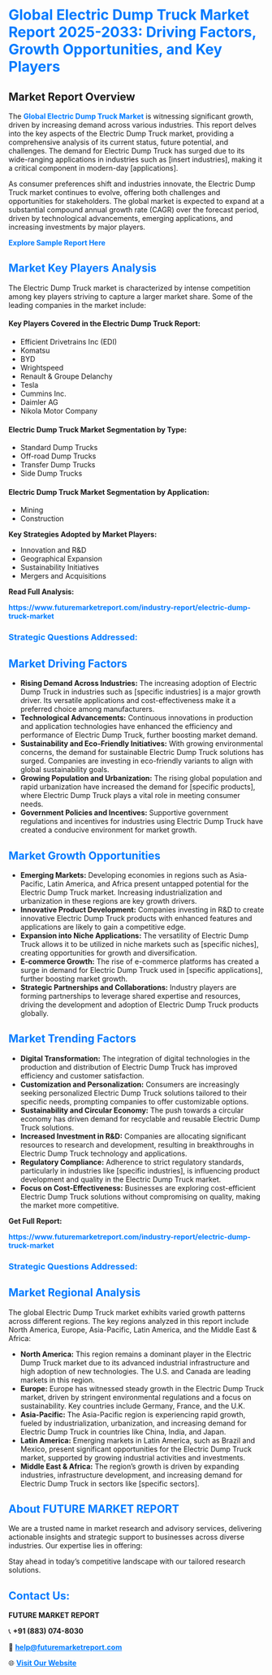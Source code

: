 <h1 style="color: #007BFF;">Global Electric Dump Truck Market Report 2025-2033: Driving Factors, Growth Opportunities, and Key Players</h1>

<section id="overview">
<h2>Market Report Overview</h2>
<p>The <a href="https://www.futuremarketreport.com/industry-report/electric-dump-truck-market" style="color: #007BFF; text-decoration: none;"><strong>Global Electric Dump Truck Market</strong></a> is witnessing significant growth, driven by increasing demand across various industries. This report delves into the key aspects of the Electric Dump Truck market, providing a comprehensive analysis of its current status, future potential, and challenges. The demand for Electric Dump Truck has surged due to its wide-ranging applications in industries such as [insert industries], making it a critical component in modern-day [applications].</p>
<p>As consumer preferences shift and industries innovate, the Electric Dump Truck market continues to evolve, offering both challenges and opportunities for stakeholders. The global market is expected to expand at a substantial compound annual growth rate (CAGR) over the forecast period, driven by technological advancements, emerging applications, and increasing investments by major players.</p>
</section>

<section id="overview">
<p><a href="https://www.futuremarketreport.com/request-sample/reportId=88374" style="color: #007BFF; text-decoration: none;"><strong>Explore Sample Report Here</strong></a></p>
</section>

<section id="key-players">
<h2 style="color: #007BFF;">Market Key Players Analysis</h2>
<p>The Electric Dump Truck market is characterized by intense competition among key players striving to capture a larger market share. Some of the leading companies in the market include:</p>
<h4>Key Players Covered in the Electric Dump Truck Report:</h4>
<ul><li>Efficient Drivetrains Inc (EDI)</li><li>Komatsu</li><li>BYD</li><li>Wrightspeed</li><li>Renault &amp; Groupe Delanchy</li><li>Tesla</li><li>Cummins Inc.</li><li>Daimler AG</li><li>Nikola Motor Company</li></ul>
<h4>Electric Dump Truck Market Segmentation by Type:</h4>
<ul><li>Standard Dump Trucks</li><li>Off-road Dump Trucks</li><li>Transfer Dump Trucks</li><li>Side Dump Trucks</li></ul>

<h4>Electric Dump Truck Market Segmentation by Application:</h4>
<ul><li>Mining</li><li>Construction</li></ul>
<p><strong>Key Strategies Adopted by Market Players:</strong></p>
<ul>
<li>Innovation and R&D</li>
<li>Geographical Expansion</li>
<li>Sustainability Initiatives</li>
<li>Mergers and Acquisitions</li>
</ul>
</section>

<section>
<p><strong>Read Full Analysis: </strong></p><a href="https://www.futuremarketreport.com/industry-report/electric-dump-truck-market" style="color: #007BFF; text-decoration: none;"><strong>https://www.futuremarketreport.com/industry-report/electric-dump-truck-market</strong></a>
<h3 style="color: #007BFF;">Strategic Questions Addressed:</h3>
</section>

<section id="driving-factors">
<h2 style="color: #007BFF;">Market Driving Factors</h2>
<ul>
<li><strong>Rising Demand Across Industries:</strong> The increasing adoption of Electric Dump Truck in industries such as [specific industries] is a major growth driver. Its versatile applications and cost-effectiveness make it a preferred choice among manufacturers.</li>
<li><strong>Technological Advancements:</strong> Continuous innovations in production and application technologies have enhanced the efficiency and performance of Electric Dump Truck, further boosting market demand.</li>
<li><strong>Sustainability and Eco-Friendly Initiatives:</strong> With growing environmental concerns, the demand for sustainable Electric Dump Truck solutions has surged. Companies are investing in eco-friendly variants to align with global sustainability goals.</li>
<li><strong>Growing Population and Urbanization:</strong> The rising global population and rapid urbanization have increased the demand for [specific products], where Electric Dump Truck plays a vital role in meeting consumer needs.</li>
<li><strong>Government Policies and Incentives:</strong> Supportive government regulations and incentives for industries using Electric Dump Truck have created a conducive environment for market growth.</li>
</ul>
</section>

<section id="growth-opportunities">
<h2 style="color: #007BFF;">Market Growth Opportunities</h2>
<ul>
<li><strong>Emerging Markets:</strong> Developing economies in regions such as Asia-Pacific, Latin America, and Africa present untapped potential for the Electric Dump Truck market. Increasing industrialization and urbanization in these regions are key growth drivers.</li>
<li><strong>Innovative Product Development:</strong> Companies investing in R&D to create innovative Electric Dump Truck products with enhanced features and applications are likely to gain a competitive edge.</li>
<li><strong>Expansion into Niche Applications:</strong> The versatility of Electric Dump Truck allows it to be utilized in niche markets such as [specific niches], creating opportunities for growth and diversification.</li>
<li><strong>E-commerce Growth:</strong> The rise of e-commerce platforms has created a surge in demand for Electric Dump Truck used in [specific applications], further boosting market growth.</li>
<li><strong>Strategic Partnerships and Collaborations:</strong> Industry players are forming partnerships to leverage shared expertise and resources, driving the development and adoption of Electric Dump Truck products globally.</li>
</ul>
</section>

<section id="trending-factors">
<h2 style="color: #007BFF;">Market Trending Factors</h2>
<ul>
<li><strong>Digital Transformation:</strong> The integration of digital technologies in the production and distribution of Electric Dump Truck has improved efficiency and customer satisfaction.</li>
<li><strong>Customization and Personalization:</strong> Consumers are increasingly seeking personalized Electric Dump Truck solutions tailored to their specific needs, prompting companies to offer customizable options.</li>
<li><strong>Sustainability and Circular Economy:</strong> The push towards a circular economy has driven demand for recyclable and reusable Electric Dump Truck solutions.</li>
<li><strong>Increased Investment in R&D:</strong> Companies are allocating significant resources to research and development, resulting in breakthroughs in Electric Dump Truck technology and applications.</li>
<li><strong>Regulatory Compliance:</strong> Adherence to strict regulatory standards, particularly in industries like [specific industries], is influencing product development and quality in the Electric Dump Truck market.</li>
<li><strong>Focus on Cost-Effectiveness:</strong> Businesses are exploring cost-efficient Electric Dump Truck solutions without compromising on quality, making the market more competitive.</li>
</ul>
</section>

<section>
<p><strong>Get Full Report: </strong></p><a href="https://www.futuremarketreport.com/industry-report/electric-dump-truck-market" style="color: #007BFF; text-decoration: none;"><strong>https://www.futuremarketreport.com/industry-report/electric-dump-truck-market</strong></a>
<h3 style="color: #007BFF;">Strategic Questions Addressed:</h3>
</section>


<section id="regional-analysis">
<h2 style="color: #007BFF;">Market Regional Analysis</h2>
<p>The global Electric Dump Truck market exhibits varied growth patterns across different regions. The key regions analyzed in this report include North America, Europe, Asia-Pacific, Latin America, and the Middle East & Africa:</p>
<ul>
<li><strong>North America:</strong> This region remains a dominant player in the Electric Dump Truck market due to its advanced industrial infrastructure and high adoption of new technologies. The U.S. and Canada are leading markets in this region.</li>
<li><strong>Europe:</strong> Europe has witnessed steady growth in the Electric Dump Truck market, driven by stringent environmental regulations and a focus on sustainability. Key countries include Germany, France, and the U.K.</li>
<li><strong>Asia-Pacific:</strong> The Asia-Pacific region is experiencing rapid growth, fueled by industrialization, urbanization, and increasing demand for Electric Dump Truck in countries like China, India, and Japan.</li>
<li><strong>Latin America:</strong> Emerging markets in Latin America, such as Brazil and Mexico, present significant opportunities for the Electric Dump Truck market, supported by growing industrial activities and investments.</li>
<li><strong>Middle East & Africa:</strong> The region’s growth is driven by expanding industries, infrastructure development, and increasing demand for Electric Dump Truck in sectors like [specific sectors].</li>
</ul>
</section>

<footer>
<h2 style="color: #007BFF;">About FUTURE MARKET REPORT</h2>
<p>We are a trusted name in market research and advisory services, delivering actionable insights and strategic support to businesses across diverse industries. Our expertise lies in offering:</p>

<p>Stay ahead in today’s competitive landscape with our tailored research solutions.</p>

<h2 style="color: #007BFF;">Contact Us:</h2>
<p><strong>FUTURE MARKET REPORT</strong></p>
<p>📞 <strong>+91 (883) 074-8030</strong></p>
<p>📧 <strong><a href="mailto:help@futuremarketreport.com" style="color: #007BFF;">help@futuremarketreport.com</a></strong></p>
<p>🌐 <strong><a href="https://www.futuremarketreport.com/" style="color: #007BFF;">Visit Our Website</a></strong></p>
</footer>